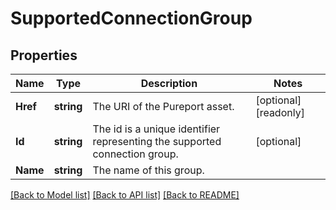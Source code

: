 # SupportedConnectionGroup

## Properties

Name | Type | Description | Notes
------------ | ------------- | ------------- | -------------
**Href** | **string** | The URI of the Pureport asset. | [optional] [readonly] 
**Id** | **string** | The id is a unique identifier representing the supported connection group. | [optional] 
**Name** | **string** | The name of this group. | 

[[Back to Model list]](../README.md#documentation-for-models) [[Back to API list]](../README.md#documentation-for-api-endpoints) [[Back to README]](../README.md)


